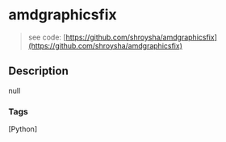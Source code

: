 # amdgraphicsfix
> see code: [https://github.com/shroysha/amdgraphicsfix](https://github.com/shroysha/amdgraphicsfix)

## Description
null

### Tags
[Python]
